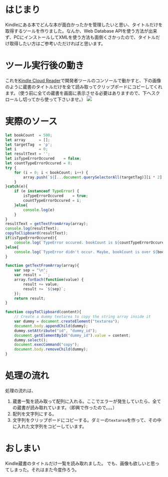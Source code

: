 # はじまり
Kindleにある本でどんな本が面白かったかを管理したいと思い、タイトルだけを取得するツールを作りました。なんか、Web Database APIを使う方法が出来ず、PCにインストールしてXMLを使う方法も面倒くさかったので、タイトルだけ取得したい方はご参考いただければと思います。

# ツール実行後の動き
これを[Kindle Cloud Reader](http://qiita.comhttps://read.amazon.co.jp/)で開発者ツールのコンソールで動かすと、下の画像のように蔵書のタイトルだけを全て読み取ってクリップボードにコピーしてくれます。（使う前に全ての蔵書を画面に表示させる必要はありますので、下へスクロールし切ってから使って下さいませ。）
![](https://storage.googleapis.com/zenn-user-upload/a1552cb6db1a-20211226.png)

# 実際のソース
~~~javascript
let bookCount  = 500;
let array      = [];
let targetTag  = 'p';
let i          = 0;
let resultText = '';
let isTypeErrorOccured    = false;
let countTypeErrorOccured = 0;
try {
    for (i = 0; i < bookCount; i++) {
        array.push(`${[...document.querySelectorAll(targetTag)][i * 2].innerText}`);
    }
}catch(e){
    if (e instanceof TypeError) {
        isTypeErrorOccured    = true;
        countTypeErrorOccured = i;
    }else{
        console.log(e)
    }
}
resultText = getTextFromArray(array);
console.log(resultText);
copyToClipboard(resultText);
if(isTypeErrorOccured){
    console.log(`TypeError occured. bookCount is ${countTypeErrorOccured}. That's all.`);
}else{
    console.log(`TypeError didn't occur. Maybe, bookCount is over ${bookCount}. Change 'bookCount' to reget.`);
}

function getTextFromArray(array){
    var sep = "\n";
    var result = ``;
    array.forEach(function(value) {
        result += value;
        result += `${sep}`;
    });
    return result;
}

function copyToClipboard(content){
    // Create a dummy textarea to copy the string array inside it
    var dummy = document.createElement("textarea");
    document.body.appendChild(dummy);
    dummy.setAttribute("id", "dummy_id");
    document.getElementById("dummy_id").value = content;
    dummy.select();
    document.execCommand("copy");
    document.body.removeChild(dummy);
}
~~~

# 処理の流れ
処理の流れは、
1. 蔵書一覧を読み取って配列に入れる。ここでエラーが発生していたら、全ての蔵書が読み取れています。（即興で作ったので。。。）
2. 配列を文字列にする。
3. 文字列をクリップボードにコピーする。ダミーの`textarea`を作って、その中に入れた文字列をコピーしています。

# おしまい
Kindle蔵書のタイトルだけ一覧を読み取れました。
でも、画像も欲しいと思ってしまった。それはまた今度作ろう。
